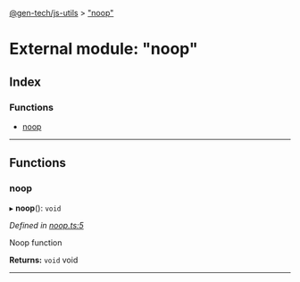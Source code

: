 [@gen-tech/js-utils](../README.md) > ["noop"](../modules/_noop_.md)

# External module: "noop"

## Index

### Functions

* [noop](_noop_.md#noop)

---

## Functions

<a id="noop"></a>

###  noop

▸ **noop**(): `void`

*Defined in [noop.ts:5](https://github.com/gen-tech/js-utils/blob/1e39221/src/noop.ts#L5)*

Noop function

**Returns:** `void`
void

___


